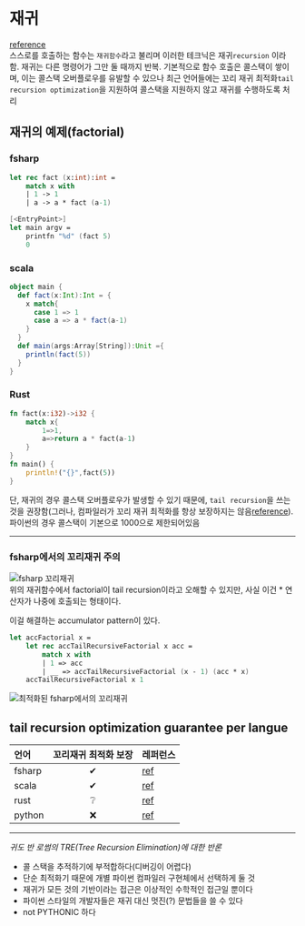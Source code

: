 # 재귀
[reference](https://www.tutorialspoint.com/functional_programming/functional_programming_recursion.htm)  
스스로를 호출하는 함수는 `재귀함수`라고 불리며 이러한 테크닉은 재귀`recursion` 이라 함. 재귀는 다른 명령어가 그만 둘 때까지 반복. 기본적으로 함수 호출은 콜스택이 쌓이며, 이는 콜스택 오버플로우를 유발할 수 있으나 최근 언어들에는 꼬리 재귀 최적화`tail recursion optimization`을 지원하여 콜스택을 지원하지 않고 재귀를 수행하도록 처리

## 재귀의 예제(factorial)
### fsharp
```fsharp
let rec fact (x:int):int =
    match x with
    | 1 -> 1
    | a -> a * fact (a-1)

[<EntryPoint>]
let main argv = 
    printfn "%d" (fact 5)
    0
```

### scala
```scala
object main {
  def fact(x:Int):Int = {
    x match{
      case 1 => 1
      case a => a * fact(a-1)
    }
  }
  def main(args:Array[String]):Unit ={
    println(fact(5))
  }
}
```

### Rust
```rust
fn fact(x:i32)->i32 {
    match x{
        1=>1,
        a=>return a * fact(a-1)
    }
}
fn main() {
    println!("{}",fact(5))
}
```

단, 재귀의 경우 콜스택 오버플로우가 발생할 수 있기 때문에, `tail recursion`을 쓰는 것을 권장함(그러나, 컴파일러가 꼬리 재귀 최적화를 항상 보장하지는 않음[reference](https://stackoverflow.com/a/59418785)). 파이썬의 경우 콜스택이 기본으로 1000으로 제한되어있음

---
### fsharp에서의 꼬리재귀 주의
![fsharp 꼬리재귀](https://cyanbyfuchsia.files.wordpress.com/2014/02/image_thumb2.png?w=666&h=315)  
위의 재귀함수에서 factorial이 tail recursion이라고 오해할 수 있지만, 사실 이건 * 연산자가 나중에 호출되는 형태이다.

이걸 해결하는 accumulator pattern이 있다.

```fsharp
let accFactorial x =
    let rec accTailRecursiveFactorial x acc =
        match x with
        | 1 => acc
        | __ => accTailRecursiveFactorial (x - 1) (acc * x)
    accTailRecursiveFactorial x 1
```
![최적화된 fsharp에서의 꼬리재귀](https://cyanbyfuchsia.files.wordpress.com/2014/02/image_thumb3.png?w=660&h=286)

## tail recursion optimization guarantee per langue
|언어|꼬리재귀 최적화 보장|레퍼런스|
|:---|:---:|---|
|fsharp|✔|[ref](https://cyanbyfuchsia.wordpress.com/2014/02/12/recursion-and-tail-recursion-in-f/)|
|scala|✔|[ref](https://stackoverflow.com/a/1682912)|
|rust|❔|[ref](https://stackoverflow.com/a/59258170)|
|python|❌|[ref](http://neopythonic.blogspot.com/2009/04/tail-recursion-elimination.html)|

---
*귀도 반 로썸의 TRE(Tree Recursion Elimination)에 대한 반론*
- 콜 스택을 추적하기에 부적합하다(디버깅이 어렵다)
- 단순 최적화기 때문에 개별 파이썬 컴파일러 구현체에서 선택하게 둘 것
- 재귀가 모든 것의 기반이라는 접근은 이상적인 수학적인 접근일 뿐이다
- 파이썬 스타일의 개발자들은 재귀 대신 멋진(?) 문법들을 쓸 수 있다
- not PYTHONIC 하다